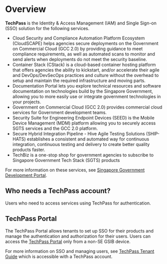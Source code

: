 # Overview

**TechPass** is the Identity & Access Management (IAM) and Single Sign-on (SSO) solution for the following services.

- Cloud Security and Compliance Automation Platform Ecosystem (CloudSCAPE) helps agencies secure deployments on the Government on Commercial Cloud (GCC 2.0) by providing guidance to meet compliance requirements, as well as automated scans to monitor and send alerts when deployments do not meet the security baseline.
- Container Stack (CStack) is a cloud-based container hosting platform that offers agencies the ability to kickstart, and/or accelerate their agile and DevOps/DevSecOps practices and culture without the overhead to setup and maintain the required infrastructure and moving parts.
- Documentation Portal lets you explore technical resources and software documentation on technologies build by the Singapore Government, allowing you to more easily use or integrate government technologies in your projects.
- Government on Commercial Cloud (GCC 2.0) provides commercial cloud services for Government development teams.
- Security Suite for Engineering Endpoint Devices (SEED) is the Mobile Device Management (MDM) platform allowing you to securely access SGTS services and the GCC 2.0 platform.
- Secure Hybrid Integration Pipeline - Hive Agile Testing Solutions (SHIP-HATS) establishes a consistent and automated way for continuous integration, continuous testing and delivery to create better quality products faster.
- TechBiz is a one-stop shop for government agencies to subscribe to Singapore Government Tech Stack (SGTS) products

For more information on these services, see [Singapore Government Development Portal](https://www.developer.tech.gov.sg).

## Who needs a TechPass account?

Users who need to access services using TechPass for authentication.

## TechPass Portal

The TechPass Portal allows tenants to set up SSO for their products and manage the authentication and authorization for their users. Users can access the [TechPass Portal](https://portal.techpass.gov.sg) only from a non-SE GSIB device.

For more information on SSO and managing users, see [TechPass Tenant Guide](https://docs.developer.tech.gov.sg/docs/techpass-tenant-guide/#/) which is accessible with a TechPass account.

